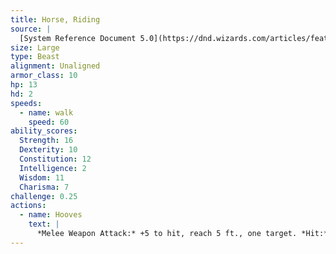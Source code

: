 ```yaml
---
title: Horse, Riding
source: |
  [System Reference Document 5.0](https://dnd.wizards.com/articles/features/systems-reference-document-srd)
size: Large
type: Beast
alignment: Unaligned
armor_class: 10
hp: 13
hd: 2
speeds:
  - name: walk
    speed: 60
ability_scores:
  Strength: 16
  Dexterity: 10
  Constitution: 12
  Intelligence: 2
  Wisdom: 11
  Charisma: 7
challenge: 0.25
actions:
  - name: Hooves
    text: |
      *Melee Weapon Attack:* +5 to hit, reach 5 ft., one target. *Hit:* 8 (2d4 + 3) bludgeoning damage.
---
```

